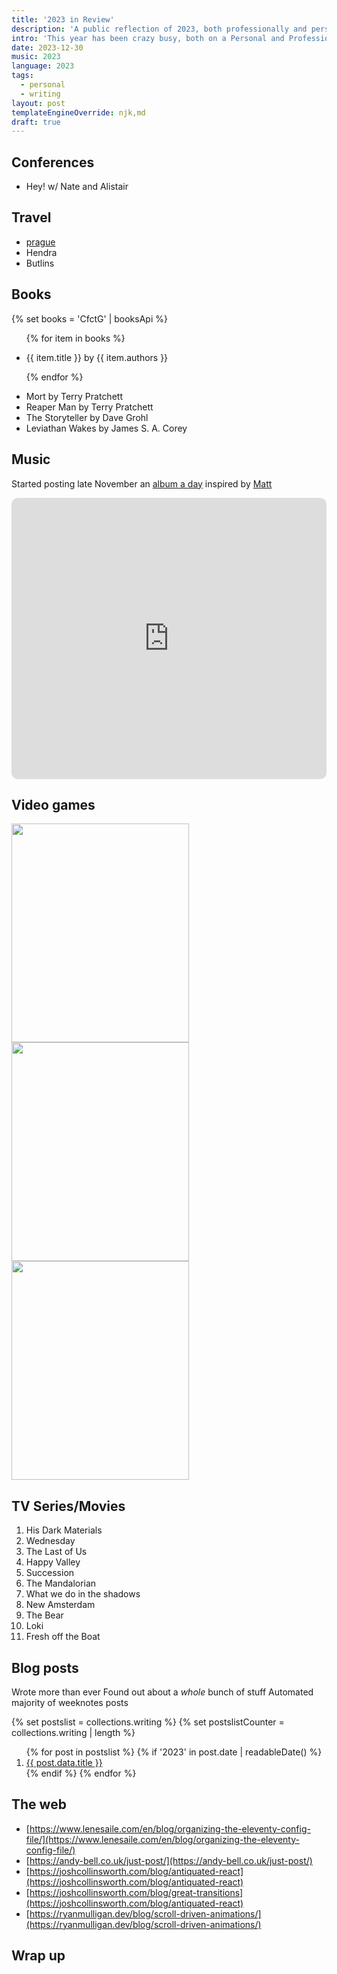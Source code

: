 ```yaml
---
title: '2023 in Review'
description: 'A public reflection of 2023, both professionally and personally.'
intro: 'This year has been crazy busy, both on a Personal and Professional Level - starting a new role, bringing with it a whole wealth of new challenges, and increasing my personal skills outside of my professional career As the year closes out, I thought I would take a bit of time to review how the year has gone publicly, rather than the normal ‘well that year went ok’ type introspection that normally happens.'
date: 2023-12-30
music: 2023
language: 2023
tags:
  - personal
  - writing
layout: post
templateEngineOverride: njk,md
draft: true
---
```


## Conferences

- Hey! w/ Nate and Alistair

## Travel

- [prague](https://serieseight.com/journal/team-trip-2023)
- Hendra
- Butlins

## Books

{% set books = 'CfctG' | booksApi %}

<ul>

{% for item in books %}

   <li>
      <span class="font-bold">{{ item.title }}</span>
      by
      <span class="font-bold">{{ item.authors }}</span>
   </li>

{% endfor %}

   <li>
      <span class="font-bold">Mort</span>
      by
      <span class="font-bold">Terry Pratchett</span>
   </li>

   <li>
      <span class="font-bold">Reaper Man</span>
      by
      <span class="font-bold">Terry Pratchett</span>
   </li>

   <li>
      <span class="font-bold">The Storyteller</span>
      by
      <span class="font-bold">Dave Grohl</span>
   </li>

   <li>
      <span class="font-bold">Leviathan Wakes</span>
      by
      <span class="font-bold">James S. A. Corey</span>
   </li>

</ul>

## Music

Started posting late November an [album a day](/365albums/) inspired by [Matt](https://birchtree.me/blog/the-365-albums-project/)

<iframe allow="autoplay *; encrypted-media *; fullscreen *; clipboard-write" frameborder="0" height="450" style="width:100%;max-width:660px;overflow:hidden;border-radius:10px;" sandbox="allow-forms allow-popups allow-same-origin allow-scripts allow-storage-access-by-user-activation allow-top-navigation-by-user-activation" src="https://embed.music.apple.com/gb/playlist/replay-2023/pl.rp-xOOvc4O7B6ng"></iframe>

## Video games

<div class="music-grid">
    <img height="350" width="284" src="https://upload.wikimedia.org/wikipedia/en/4/44/Red_Dead_Redemption_II.jpg" loading="lazy" />
    <img height="350" width="284" src="https://static.wikia.nocookie.net/mario/images/b/b8/NSMBUD_boxart.jpg" loading="lazy" />
    <img height="350" width="284" src="https://upload.wikimedia.org/wikipedia/en/e/e1/Spider-Man_PS4_cover.jpg" loading="lazy" />
</div>

## TV Series/Movies

1. His Dark Materials
2. Wednesday
3. The Last of Us
4. Happy Valley
5. Succession
6. The Mandalorian
7. What we do in the shadows
8. New Amsterdam
9. The Bear
10. Loki
11. Fresh off the Boat

## Blog posts

Wrote more than ever
Found out about a _whole_ bunch of stuff
Automated majority of weeknotes posts

{% set postslist = collections.writing %}
{% set postslistCounter = collections.writing | length %}

<ol style="counter-reset: start-from {{ (postslistCounter or postslist.length) + 1 }}">
   {% for post in postslist %}
      {% if '2023' in post.date | readableDate() %}
         <li class=""><a href="{{ post.url | url }}">{{ post.data.title }}</a></li>
      {% endif %}
   {% endfor %}
</ol>

## The web

- [https://www.lenesaile.com/en/blog/organizing-the-eleventy-config-file/](https://www.lenesaile.com/en/blog/organizing-the-eleventy-config-file/)
- [https://andy-bell.co.uk/just-post/](https://andy-bell.co.uk/just-post/)
- [https://joshcollinsworth.com/blog/antiquated-react](https://joshcollinsworth.com/blog/antiquated-react)
- [https://joshcollinsworth.com/blog/great-transitions](https://joshcollinsworth.com/blog/antiquated-react)
- [https://ryanmulligan.dev/blog/scroll-driven-animations/](https://ryanmulligan.dev/blog/scroll-driven-animations/)

## Wrap up
